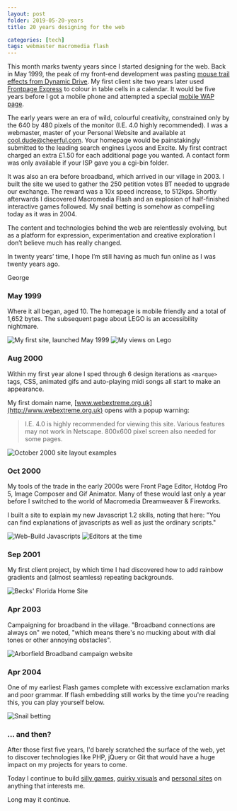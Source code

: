 ```yaml
---
layout: post
folder: 2019-05-20-years
title: 20 years designing for the web

categories: [tech]
tags: webmaster macromedia flash
---
```


This month marks twenty years since I started designing for the web. Back in May 1999, the peak of my front-end development was pasting [mouse trail effects from Dynamic Drive](http://dynamicdrive.com/dynamicindex13/kisstrail.htm). My first client site two years later used [Frontpage Express](https://en.wikipedia.org/wiki/Microsoft_FrontPage) to colour in table cells in a calendar. It would be five years before I got a mobile phone and attempted a special [mobile WAP page](https://en.wikipedia.org/wiki/Wireless_Application_Protocol).  

<!-- more -->

The early years were an era of wild, colourful creativity, constrained only by the 640 by 480 pixels of the monitor (I.E. 4.0 highly recommended). I was a webmaster, master of your Personal Website and available at [cool.dude@cheerful.com](mailto:cool.due@cheerful.com). Your homepage would be painstakingly submitted to the leading search engines Lycos and Excite. My first contract charged an extra £1.50 for each additional page you wanted. A contact form was only available if your ISP gave you a cgi-bin folder. 

It was also an era before broadband, which arrived in our village in 2003. I built the site we used to gather the 250 petition votes BT needed to upgrade our exchange. The reward was a 10x speed increase, to 512kps. Shortly afterwards I discovered Macromedia Flash and an explosion of half-finished interactive games followed. My snail betting is somehow as compelling today as it was in 2004.

The content and technologies behind the web are relentlessly evolving, but as a platform for expression, experimentation and creative exploration I don’t believe much has really changed.

In twenty years’ time, I hope I’m still having as much fun online as I was twenty years ago. 

George

### May 1999

Where it all began, aged 10. The homepage is mobile friendly and a total of 1,652 bytes. The subsequent page about LEGO is an accessibility nightmare.

![My first site, launched May 1999](first-site.jpg)
![My views on Lego](idea-of-lego.jpg)

### Aug 2000

Within my first year alone I sped through 6 design iterations as `<marque>` tags, CSS, animated gifs and auto-playing midi songs all start to make an appearance.

My first domain name, [www.webextreme.org.uk](http://www.webextreme.org.uk) opens with a popup warning:

> I.E. 4.0 is highly recommended for viewing this site. Various features may not work in Netscape. 800x600 pixel screen also needed for some pages. 

![October 2000 site layout examples](next-sites.jpg)

### Oct 2000

My tools of the trade in the early 2000s were Front Page Editor, Hotdog Pro 5, Image Composer and Gif Animator. Many of these would last only a year before I switched to the world of Macromedia Dreamweaver & Fireworks.

I built a site to explain my new Javascript 1.2 skills, noting that here: "You can find explanations of javascripts as well as just the ordinary scripts."

![Web-Build Javascripts](javascripts.jpg)
![Editors at the time](editors.jpg)

### Sep 2001

My first client project, by which time I had discovered how to add rainbow gradients and (almost seamless) repeating backgrounds.

![Becks' Florida Home Site](becks.jpg)

### Apr 2003

Campaigning for broadband in the village. "Broadband connections are always on" we noted, "which means there's no mucking about with dial tones or other annoying obstacles".

![Arborfield Broadband campaign website](broadband.jpg)

### Apr 2004

One of my earliest Flash games complete with excessive exclamation marks and poor grammar. If flash embedding still works by the time you're reading this, you can play yourself below.

![Snail betting](snail-betting.jpg)

<object type="application/x-shockwave-flash" 
  data="/images/posts/20-years/snailbetting.swf" 
  width="650" height="400">
  <param name="movie" value="/images/posts/20-years/snailbetting.swf" />
  <param name="quality" value="high"/>
</object>

### ... and then?

After those first five years, I'd barely scratched the surface of the web, yet to discover technologies like PHP, jQuery or Git that would have a huge impact on my projects for years to come.

Today I continue to build [silly games](https://www.antordec.com/), [quirky visuals](https://www.designedbycave.co.uk/austrian-radiation/) and [personal sites](https://www.67hours.co.uk/) on anything that interests me.

Long may it continue.